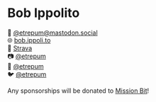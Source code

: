 # Bob Ippolito

🐘 <a href="https://mastodon.social/@etrepum" rel="nofollow me">@etrepum@&#8203;mastodon.social</a><br>
🌐 <a href="https://bob.ippoli.to" rel="nofollow me">bob.ippoli.to</a><br>
🚴 <a href="https://www.strava.com/athletes/797300" rel="nofollow me">Strava</a><br>
📷 <a href="https://www.instagram.com/etrepum/" rel="nofollow me">@etrepum</a><br>
🧵 <a href="https://www.threads.com/@etrepum" rel="nofollow me">@etrepum</a><br>
🐦 <a href="https://twitter.com/etrepum" rel="nofollow me">@etrepum</a><br>

Any sponsorships will be donated to [Mission Bit](https://missionbit.org/)!
